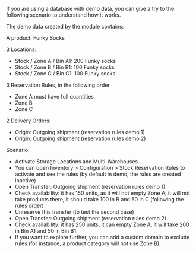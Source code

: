 If you are using a database with demo data, you can give a try to the
following scenario to understand how it works.

The demo data created by the module contains:

A product: Funky Socks

3 Locations:

- Stock / Zone A / Bin A1: 200 Funky socks
- Stock / Zone B / Bin B1: 100 Funky socks
- Stock / Zone C / Bin C1: 100 Funky socks

3 Reservation Rules, in the following order

- Zone A must have full quantities
- Zone B
- Zone C

2 Delivery Orders:

- Origin: Outgoing shipment (reservation rules demo 1)
- Origin: Outgoing shipment (reservation rules demo 2)

Scenario:

- Activate Storage Locations and Multi-Warehouses
- You can open Inventory \> Configuration \> Stock Reservation Rules to
  activate and see the rules (by default in demo, the rules are created
  inactive)
- Open Transfer: Outgoing shipment (reservation rules demo 1)
- Check availability: it has 150 units, as it will not empty Zone A, it
  will not take products there, it should take 100 in B and 50 in C
  (following the rules order)
- Unreserve this transfer (to test the second case)
- Open Transfer: Outgoing shipment (reservation rules demo 2)
- Check availability: it has 250 units, it can empty Zone A, it will
  take 200 in Bin A1 and 50 in Bin B1.
- If you want to explore further, you can add a custom domain to exclude
  rules (for instance, a product category will not use Zone B).
